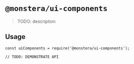 # `@monstera/ui-components`

> TODO: description

## Usage

```
const uiComponents = require('@monstera/ui-components');

// TODO: DEMONSTRATE API
```
